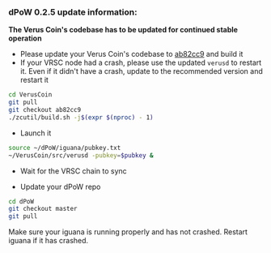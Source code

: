 ### dPoW 0.2.5 update information:

**The Verus Coin's codebase has to be updated for continued stable operation**

- Please update your Verus Coin's codebase to [ab82cc9](https://github.com/VerusCoin/VerusCoin/tree/ab82cc9aad27db997d8dd9d30ebd973a78c22abc) and build it
- If your VRSC node had a crash, please use the updated `verusd` to restart it. Even if it didn't have a crash, update to the recommended version and restart it

```bash
cd VerusCoin
git pull
git checkout ab82cc9
./zcutil/build.sh -j$(expr $(nproc) - 1)
```

- Launch it

```bash
source ~/dPoW/iguana/pubkey.txt
~/VerusCoin/src/verusd -pubkey=$pubkey &
```

- Wait for the VRSC chain to sync

- Update your dPoW repo

```bash
cd dPoW
git checkout master
git pull
```

Make sure your iguana is running properly and has not crashed. Restart iguana if it has crashed.
